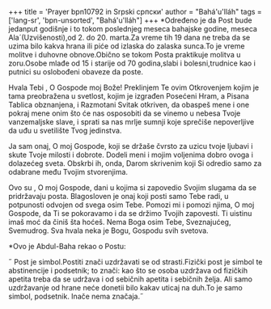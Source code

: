 +++
title = 'Prayer bpn10792 in Srpski српски'
author = "Bahá'u'lláh"
tags = ['lang-sr', 'bpn-unsorted', "Bahá'u'lláh"]
+++
*Određeno je da Post bude jedanput godišnje i to tokom poslednjeg meseca bahajske godine, meseca Ala´(Uzvišenosti),od 2. do 20. marta.Za vreme tih 19 dana ne treba da se uzima bilo kakva hrana ili piće od izlaska do zalaska sunca.To je vreme molitve i duhovne obnove.Obično se tokom Posta praktikuje molitva u zoru.Osobe mlađe od 15 i starije od 70 godina,slabi i bolesni,trudnice kao i putnici su oslobođeni obaveze da poste.  


Hvala Tebi , O Gospode moj Bože! Preklinjem Te ovim Otkrovenjem kojim je tama preobražena u svetlost, kojim je izgrađen Posećeni Hram, a Pisana Tablica obznanjena, i Razmotani Svitak otkriven, da obaspeš mene i one pokraj mene onim što će nas osposobiti da se vinemo u nebesa Tvoje vanzemaljske slave, i sprati sa nas mrlje sumnji koje sprečiše nepoverljive da uđu u svetilište Tvog  jedinstva.

Ja sam onaj, O moj Gospode, koji se držaše čvrsto za uzicu tvoje ljubavi i skute Tvoje milosti i dobrote. Dodeli meni i mojim voljenima dobro ovoga i dolazećeg sveta. Obskrbi ih, onda, Darom skrivenim koji Si odredio samo za odabrane među Tvojim stvorenjima.

Ovo su , O moj Gospode, dani u kojima si zapovedio Svojim slugama da se pridržavaju posta. Blagosloven je onaj koji posti samo Tebe radi, u potpunosti odvojen od svega osim Tebe. Pomozi mi i pomozi njima, O moj Gospode, da Ti se pokoravamo i da se držimo Tvojih zapovesti. Ti uistinu imaš moć da činiš šta hoćeš.
Nema Boga osim Tebe, Sveznajućeg, Svemudrog. Sva hvala neka je Bogu, Gospodu svih svetova.  
                                                                                               
*Ovo je Abdul-Baha rekao o Postu:

˝ Post je simbol.Postiti znači uzdržavati se od strasti.Fizički post je simbol te abstinencije i podsetnik; to znači: kao što se osoba uzdržava od fizičkih apetita treba da se udržava i od sebičnih apetita i sebičnih želja. Ali samo  uzdržavanje od hrane neće donetii bilo kakav uticaj na duh.To je samo simbol, podsetnik. Inače nema značaja.˝
